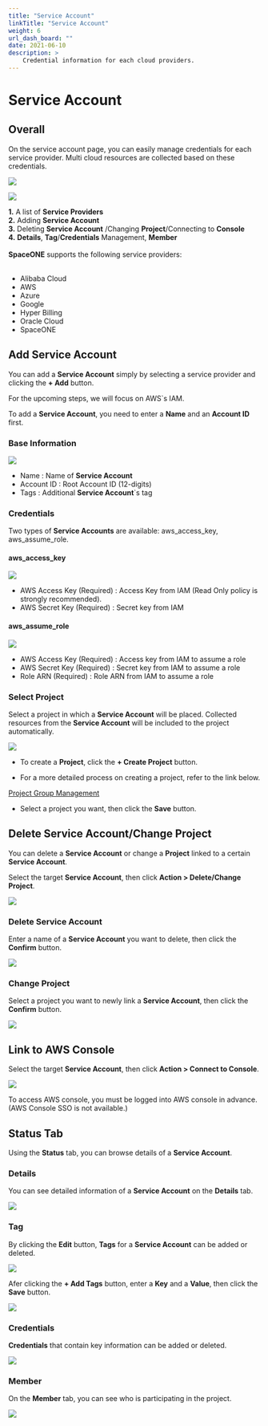 ```yaml
---
title: "Service Account"
linkTitle: "Service Account"
weight: 6
url_dash_board: "" 
date: 2021-06-10
description: >
    Credential information for each cloud providers.
---
```

# Service Account

## Overall

On the service account page, you can easily manage credentials for each service provider. Multi cloud resources are collected based on these credentials.

![](/docs/guides/user_guide/service_account/service_account_img/service_account_img_01.png)

![](/docs/guides/user_guide/service_account/service_account_img/service_account_img_02.png)


**1.** A list of **Service Providers**  
**2.** Adding  **Service Account**  
**3.** Deleting **Service Account** /Changing **Project**/Connecting to **Console**  
**4.** **Details**, **Tag**/**Credentials** Management, **Member**  
<br>
**SpaceONE** supports the following service providers:  
<br>
* Alibaba Cloud
* AWS
* Azure
* Google 
* Hyper Billing
* Oracle Cloud
* SpaceONE

## Add Service Account

You can add a **Service Account** simply by selecting a service provider and clicking the **+ Add** button.

For the upcoming steps, we will focus on AWS\`s IAM.

To add a **Service Account**, you need to enter a **Name** and an **Account ID** first.

### Base Information

![](/docs/guides/user_guide/service_account/service_account_img/service_account_img_03.png)

* Name : Name of **Service Account**
* Account ID : Root Account ID \(12-digits\)
* Tags : Additional **Service Account**\`s tag

### Credentials

Two types of **Service Accounts** are available: aws\_access\_key, aws\_assume\_role\.

#### aws\_access\_key  

![](/docs/guides/user_guide/service_account/service_account_img/service_account_img_04.png)

* AWS Access Key \(Required\) : Access Key from IAM (Read Only policy is strongly recommended).
* AWS Secret Key \(Required\) : Secret key from IAM

#### aws\_assume\_role

![](/docs/guides/user_guide/service_account/service_account_img/service_account_img_05.png)

* AWS Access Key \(Required\) : Access key from IAM to assume a role
* AWS Secret Key \(Required\) : Secret key from IAM to assume a role
* Role ARN \(Required\) : Role ARN from IAM to assume a role

### Select Project

Select a project in which a **Service Account** will be placed. Collected resources from the **Service Account** will be included to the project automatically.

![](/docs/guides/user_guide/service_account/service_account_img/service_account_img_06.png)

* To create a **Project**, click the **+ Create Project** button.

* For a more detailed process on creating a project, refer to the link below.

<div class="my-4">
<a class="btn btn-secondary"
    href="/docs/guides/user_guide/project/project_group_management/"
    target="_blank"
    rel="noopener"
    >Project Group Management</a>
</div>

* Select a project you want, then click the **Save** button.

## Delete Service Account/Change Project 

You can delete a **Service Account** or change a **Project** linked to a certain **Service Account**.

Select the target **Service Account**, then click **Action &gt; Delete/Change Project**.

![](/docs/guides/user_guide/service_account/service_account_img/service_account_img_07.png)

### Delete Service Account

Enter a name of a **Service Account** you want to delete, then click the **Confirm** button.

![](/docs/guides/user_guide/service_account/service_account_img/service_account_img_08.png)

### Change Project

Select a project you want to newly link a **Service Account**, then click the **Confirm** button.

![](/docs/guides/user_guide/service_account/service_account_img/service_account_img_09.png)

## Link to AWS Console

Select the target **Service Account**, then click **Action &gt; Connect to Console**.

![](/docs/guides/user_guide/service_account/service_account_img/service_account_img_10.png)

To access AWS console, you must be logged into AWS console in advance. \(AWS Console SSO is not available.\)

## Status Tab

Using the **Status** tab, you can browse details of a **Service Account**.

### Details 

You can see detailed information of a **Service Account** on the **Details** tab. 

![](/docs/guides/user_guide/service_account/service_account_img/service_account_img_11.png)

### Tag

By clicking the **Edit** button, **Tags** for a **Service Account** can be added or deleted.

![](/docs/guides/user_guide/service_account/service_account_img/service_account_img_12.png)

Afer clicking the **+ Add Tags** button, enter a **Key** and a **Value**, then click the **Save** button. 

![](/docs/guides/user_guide/service_account/service_account_img/service_account_img_13.png)

### Credentials

**Credentials** that contain key information can be added or deleted.

![](/docs/guides/user_guide/service_account/service_account_img/service_account_img_14.png)

### Member

On the **Member** tab, you can see who is participating in the project.

![](/docs/guides/user_guide/service_account/service_account_img/service_account_img_15.png)
